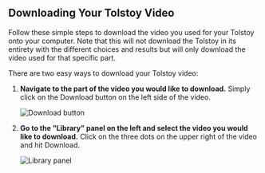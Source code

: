 ## Downloading Your Tolstoy Video

Follow these simple steps to download the video you used for your Tolstoy onto your computer. Note that this will not download the Tolstoy in its entirety with the different choices and results but will only download the video used for that specific part.

There are two easy ways to download your Tolstoy video:

1. **Navigate to the part of the video you would like to download.** Simply click on the Download button on the left side of the video.

   ![Download button](https://github.com/user-attachments/assets/64307080-5341-4e26-a881-25d6dcc3c56a)

2. **Go to the "Library" panel on the left and select the video you would like to download.** Click on the three dots on the upper right of the video and hit Download.

   ![Library panel](https://github.com/user-attachments/assets/c640b82c-1c72-47f0-840c-b5453e24c985)

